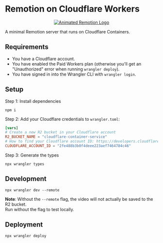 # Remotion on Cloudflare Workers

<p align="center">
  <a href="https://github.com/remotion-dev/logo">
    <picture>
      <source media="(prefers-color-scheme: dark)" srcset="https://github.com/remotion-dev/logo/raw/main/animated-logo-banner-dark.gif">
      <img alt="Animated Remotion Logo" src="https://github.com/remotion-dev/logo/raw/main/animated-logo-banner-light.gif">
    </picture>
  </a>
</p>

A minimal Remotion server that runs on Cloudflare Containers.

## Requirements

- You have a Cloudflare account.
- You have enabled the Paid Workers plan (otherwise you'll get an "Unauthorized" error when running `wrangler deploy`).
- You have signed in into the Wrangler CLI with `wrangler login`.

## Setup

Step 1: Install dependencies

```
npm i
```

Step 2: Add your Cloudflare credentials to `wrangler.toml`:

```toml
[vars]
# Create a new R2 bucket in your Cloudflare account
R2_BUCKET_NAME = "cloudflare-container-service"
# How to find your Cloudflare account ID: https://developers.cloudflare.com/fundamentals/account/find-account-and-zone-ids/#users-with-a-single-account
CLOUDFLARE_ACCOUNT_ID = "2fe488b3b0f4deee223aef7464784c46"
```

Step 3: Generate the types

```
npx wrangler types
```

## Development

```
npx wrangler dev --remote
```

**Note**: Without the `--remote` flag, the video will not actually be saved to the R2 bucket.  
Run without the flag to test locally.

## Deployment

```
npx wrangler deploy
```
